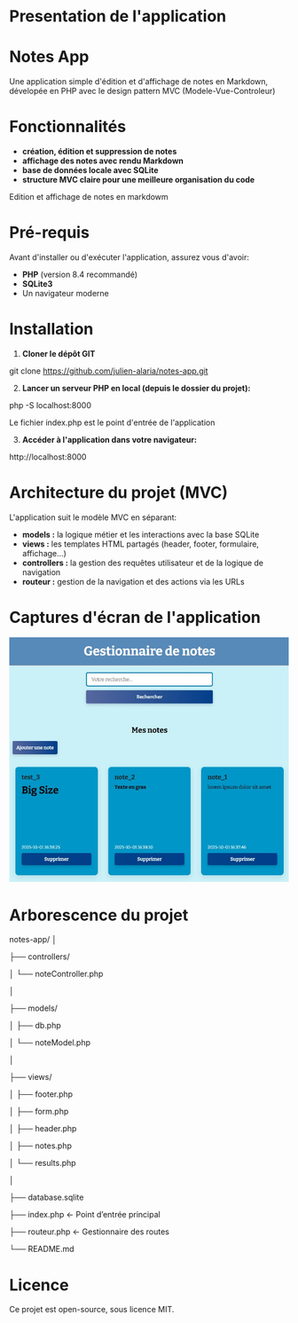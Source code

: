 # Presentation de l'application

# Notes App

Une application simple d'édition et d'affichage de notes en Markdown, dévelopée en PHP avec le design pattern MVC (Modele-Vue-Controleur)

# Fonctionnalités
- **création, édition et suppression de notes**
- **affichage des notes avec rendu Markdown**
- **base de données locale avec SQLite**
- **structure MVC claire pour une meilleure organisation du code**

Edition et affichage de notes en markdowm

# Pré-requis

Avant d'installer ou d'exécuter l'application, assurez vous d'avoir:

- **PHP** (version 8.4 recommandé)
- **SQLite3**
- Un navigateur moderne

# Installation

1. **Cloner le dépôt GIT**

git clone https://github.com/julien-alaria/notes-app.git

2. **Lancer un serveur PHP en local (depuis le dossier du projet):** 

php -S localhost:8000

Le fichier index.php est le point d'entrée de l'application

3. **Accéder à l'application dans votre navigateur:** 

http://localhost:8000

# Architecture du projet (MVC)

L'application suit le modèle MVC en séparant:

- **models :** la logique métier et les interactions avec la base SQLite
- **views :** les templates HTML partagés (header, footer, formulaire, affichage...)
- **controllers :** la gestion des requêtes utilisateur et de la logique de navigation
- **routeur :** gestion de la navigation et des actions via les URLs

# Captures d'écran de l'application

![presentation](note-app-screenshot.jpg)

# Arborescence du projet

notes-app/
│

├── controllers/

│   └── noteController.php

│

├── models/

│   ├── db.php

│   └── noteModel.php

│

├── views/

│   ├── footer.php

│   ├── form.php

│   ├── header.php

│   ├── notes.php

│   └── results.php

│

├── database.sqlite

├── index.php          ← Point d’entrée principal

├── routeur.php        ← Gestionnaire des routes

└── README.md

# Licence
Ce projet est open-source, sous licence MIT.



